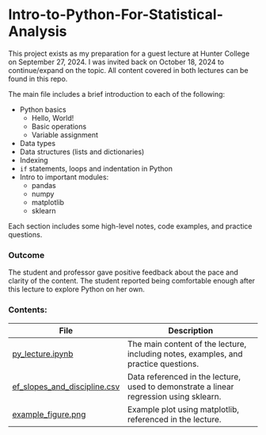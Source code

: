 # Intro-to-Python-For-Statistical-Analysis

This project exists as my preparation for a guest lecture at Hunter College on September 27, 2024. I was invited back on October 18, 2024 to continue/expand on the topic. All content covered in both lectures can be found in this repo.

The main file includes a brief introduction to each of the following:

- Python basics
  - Hello, World!
  - Basic operations
  - Variable assignment
- Data types
- Data structures (lists and dictionaries)
- Indexing
- `if` statements, loops and indentation in Python
- Intro to important modules:
  - pandas
  - numpy
  - matplotlib
  - sklearn
 
Each section includes some high-level notes, code examples, and practice questions.

### Outcome

The student and professor gave positive feedback about the pace and clarity of the content. The student reported being comfortable enough after this lecture to explore Python on her own.

### Contents:
| File | Description |
|------------------------------|----------------------------------------------------------------------------------------|
| [py_lecture.ipynb](https://github.com/oatmeelsquares/Intro-to-Python-For-Statistical-Analysis/blob/main/py_lecture.ipynb)             | The main content of the lecture, including notes, examples, and practice questions.    |
| [ef_slopes_and_discipline.csv](https://github.com/oatmeelsquares/Intro-to-Python-For-Statistical-Analysis/blob/main/ef_slopes_and_discipline.csv) | Data referenced in the lecture, used to demonstrate a linear regression using sklearn. |
| [example_figure.png](https://github.com/oatmeelsquares/Intro-to-Python-For-Statistical-Analysis/blob/main/example_figure.png)           | Example plot using matplotlib, referenced in the lecture.                              |
